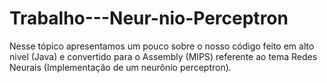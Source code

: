# Trabalho---Neur-nio-Perceptron
Nesse tópico apresentamos um pouco sobre o nosso código feito em alto nivel (Java) e convertido para o Assembly (MIPS) referente ao tema Redes Neurais (Implementação de um neurônio perceptron). 
